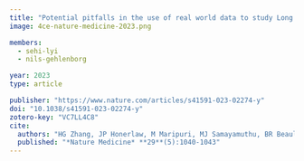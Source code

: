 ```yaml
---
title: "Potential pitfalls in the use of real world data to study Long COVID"
image: 4ce-nature-medicine-2023.png

members:
  - sehi-lyi
  - nils-gehlenborg

year: 2023
type: article

publisher: "https://www.nature.com/articles/s41591-023-02274-y"
doi: "10.1038/s41591-023-02274-y"
zotero-key: "VC7LL4C8"
cite:
  authors: "HG Zhang, JP Honerlaw, M Maripuri, MJ Samayamuthu, BR Beaulieu-Jones, HS Baig, S L’Yi, YL Ho, M Morris, VA Panickan, X Wang, GM Weber, KP Liao, S Visweswaran, BWQ Tan, W Yuan, N Gehlenborg, S Muralidhar, RB Ramoni, *The Consortium for Clinical Characterization of COVID-19 by EHR (4CE)*, JR Aaron, G Agapito, A Albayrak, G Albi, M Alessiani, A Alloni, DF Amendola, F Angoulvant, LLLJ Anthony, BJ Aronow, F Ashraf, A Atz, P Avillach, PS Azevedo, J Balshi, BK Beaulieu-Jones, DS Bell, A Bellasi, R Bellazzi, V Benoit, M Beraghi, JL Bernal-Sobrino, M Bernaux, R Bey, S Bhatnagar, A Blanco-Martínez, CL Bonzel, J Booth, S Bosari, FT Bourgeois, RL Bradford, S Bréant, NW Brown, R Bruno, WA Bryant, M Bucalo, E Bucholz, A Burgun, T Cai, M Cannataro, A Carmona, C Caucheteux, J Champ, J Chen, KY Chen, L Chiovato, L Chiudinelli, K Cho, JJ Cimino, TK Colicchio, S Cormont, S Cossin, JB Craig, JL Cruz-Bermúdez, J Cruz-Rojo, A Dagliati, M Daniar, C Daniel, P Das, B Devkota, A Dionne, R Duan, J Dubiel, SL DuVall, L Esteve, H Estiri, S Fan, RW Follett, T Ganslandt, N García-Barrio, LX Garmire, EJ Getzen, A Geva, T Gradinger, A Gramfort, R Griffier, N Griffon, O Grisel, A Gutiérrez-Sacristán, L Han, DA Hanauer, C Haverkamp, DY Hazard, B He, DW Henderson, M Hilka, JH Holmes, C Hong, KM Huling, MR Hutch, RW Issitt, AS Jannot, V Jouhet, R Kavuluru, MS Keller, CJ Kennedy, DA Key, K Kirchoff, JG Klann, ID Krantz, D Kraska, AK Krishnamurthy, TT Le, J Leblanc, G Lemaitre, L Lenert, D Leprovost, M Liu, NHW Loh, Q Long, S Lozano-Zahonero, Y Luo, KE Lynch, S Mahmood, SE Maidlow, A Makoudjou, A Malovini, KD Mandl, C Mao, A Maram, P Martel, MR Martins, JS Marwaha, AJ Masino, M Mazzitelli, A Mensch, M Milano, MF Minicucci, B Moal, TM Ahooyi, JH Moore, C Moraleda, JS Morris, KL Moshal, S Mousavi, DL Mowery, DA Murad, SN Murphy, TP Naughton, CTB Neto, A Neuraz, J Newburger, KY Ngiam, WFM Njoroge, JB Norman, J Obeid, MP Okoshi, KL Olson, GS Omenn, N Orlova, BD Ostasiewski, NP Palmer, N Paris, LP Patel, M Pedrera-Jiménez, ER Pfaff, AC Pfaff, D Pillion, S Pizzimenti, HU Prokosch, RA Prudente, A Prunotto, V Quirós-González, RB Ramoni, M Raskin, S Rieg, G Roig-Domínguez, P Rojo, P Rubio-Mayo, P Sacchi, C Sáez, E Salamanca, MJ Samayamuthu, LN Sanchez-Pinto, A Sandrin, N Santhanam, JCC Santos, FJS Vidorreta, M Savino, ER Schriver, P Schubert, J Schuettler, L Scudeller, NJ Sebire, P Serrano-Balazote, P Serre, A Serret-Larmande, M Shah, ZSH Abad, D Silvio, P Sliz, J Son, C Sonday, AM South, A Spiridou, ZH Strasser, ALM Tan, BWL Tan, SE Tanni, DM Taylor, AI Terriza-Torres, V Tibollo, P Tippmann, EMS Toh, C Torti, EM Trecarichi, YJ Tseng, AK Vallejos, G Varoquaux, ME Vella, G Verdy, JJ Vie, M Vitacca, KB Wagholikar, LR Waitman, D Wassermann, M Wolkewitz, S Wong, X Xiong, Y Ye, N Yehya, A Zambelli, HG Zhang, D Zöller, V Zuccaro, C Zucco, IS Kohane, Z Xia, K Cho, T Cai, GA Brat"
  published: "*Nature Medicine* **29**(5):1040-1043"
---
```


